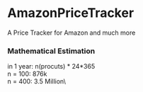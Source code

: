 # AmazonPriceTracker
A Price Tracker for Amazon and much more


### Mathematical Estimation
in 1 year: n(procuts) * 24*365\
n = 100: 876k\
n = 400: 3.5 Million\